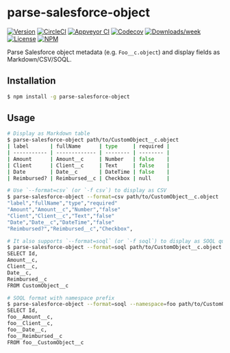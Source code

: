 parse-salesforce-object
=======================

[![Version](https://img.shields.io/npm/v/parse-salesforce-object.svg)](https://npmjs.org/package/parse-salesforce-object)
[![CircleCI](https://circleci.com/gh/zaki-yama/parse-salesforce-object/tree/master.svg?style=shield)](https://circleci.com/gh/zaki-yama/parse-salesforce-object/tree/master)
[![Appveyor CI](https://ci.appveyor.com/api/projects/status/github/zaki-yama/parse-salesforce-object?branch=master&svg=true)](https://ci.appveyor.com/project/zaki-yama/parse-salesforce-object/branch/master)
[![Codecov](https://codecov.io/gh/zaki-yama/parse-salesforce-object/branch/master/graph/badge.svg)](https://codecov.io/gh/zaki-yama/parse-salesforce-object)
[![Downloads/week](https://img.shields.io/npm/dw/parse-salesforce-object.svg)](https://npmjs.org/package/parse-salesforce-object)
[![License](https://img.shields.io/npm/l/parse-salesforce-object.svg)](https://github.com/zaki-yama/parse-salesforce-object/blob/master/package.json)
[![NPM](https://nodei.co/npm/parse-salesforce-object.png)](https://nodei.co/npm/parse-salesforce-object/)

Parse Salesforce object metadata (e.g. `Foo__c.object`) and display fields as Markdown/CSV/SOQL.

## Installation

```zsh
$ npm install -g parse-salesforce-object
```

## Usage

```zsh
# Display as Markdown table
$ parse-salesforce-object path/to/CustomObject__c.object
| label       | fullName      | type     | required |
| ----------- | ------------- | -------- | -------- |
| Amount      | Amount__c     | Number   | false    |
| Client      | Client__c     | Text     | false    |
| Date        | Date__c       | DateTime | false    |
| Reimbursed? | Reimbursed__c | Checkbox | null     |

# Use `--format=csv` (or `-f csv`) to display as CSV
$ parse-salesforce-object --format=csv path/to/CustomObject__c.object
"label","fullName","type","required"
"Amount","Amount__c","Number","false"
"Client","Client__c","Text","false"
"Date","Date__c","DateTime","false"
"Reimbursed?","Reimbursed__c","Checkbox",

# It also supports `--format=soql` (or `-f soql`) to display as SOQL query format.
$ parse-salesforce-object --format=soql path/to/CustomObject__c.object
SELECT Id,
Amount__c,
Client__c,
Date__c,
Reimbursed__c
FROM CustomObject__c

# SOQL format with namespace prefix
$ parse-salesforce-object --format=soql --namespace=foo path/to/CustomObject__c.object
SELECT Id,
foo__Amount__c,
foo__Client__c,
foo__Date__c,
foo__Reimbursed__c
FROM foo__CustomObject__c
```
